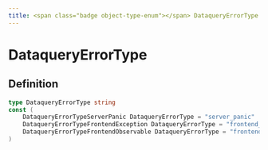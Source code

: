 ```yaml
---
title: <span class="badge object-type-enum"></span> DataqueryErrorType
---
```

# <span class="badge object-type-enum"></span> DataqueryErrorType

## Definition

```go
type DataqueryErrorType string
const (
	DataqueryErrorTypeServerPanic DataqueryErrorType = "server_panic"
	DataqueryErrorTypeFrontendException DataqueryErrorType = "frontend_exception"
	DataqueryErrorTypeFrontendObservable DataqueryErrorType = "frontend_observable"
)

```
